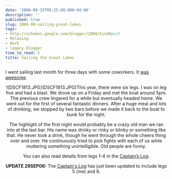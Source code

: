 ```yaml
---
date: '2006-09-15T05:25:00.000-04:00'
description: ''
published: true
slug: 2006-09-sailing-great-lakes
tags:
- http://schemas.google.com/blogger/2008/kind#post
- Relaxing
- Work
- legacy-blogger
time_to_read: 5
title: Sailing the Great Lakes
---
```


I went sailing last month for three days with some coworkers. It [was awesome](http://www.wassupy.com/gallery2/main.php?g2_itemId=3637).


<div style="text-align: center;">![DSCF1813.JPG](DSCF1813.JPG)This year, there were six legs. I was on leg five and had a blast. We drove up on a Friday and met the boat around 5pm. The previous crew lingered for a while but eventually headed home. We went out for the first of several fantastic dinners. After a huge meal and lots of drinking, we stopped by two bars before we made it back to the boat to bunk for the night.

The highlight of the first night would probably be a crazy old man we ran into at the last bar. His name was drinky or rinky or blinky or something like that. He never took a drink, though he went through the whole cheers thing over and over. He continuously tried to pick fights with each of us while muttering something unintelligible. Old people are funny.



![]()You can also read details from legs 1-4 in the [Captain’s Log](http://www.bumboat.com/log/log2006north.htm).

**UPDATE 29SEP06:** The [Captain's Log](http://www.bumboat.com/log/log2006north.htm) has just been updated to include legs 5 (me) and 6.